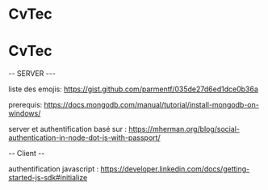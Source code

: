 # CvTec
# CvTec

-- SERVER ---

liste des emojis:
https://gist.github.com/parmentf/035de27d6ed1dce0b36a

prerequis: 
https://docs.mongodb.com/manual/tutorial/install-mongodb-on-windows/

server et authentification basé sur : 
https://mherman.org/blog/social-authentication-in-node-dot-js-with-passport/



-- Client --

authentification javascript : 
https://developer.linkedin.com/docs/getting-started-js-sdk#initialize
